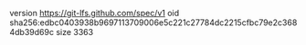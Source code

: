 version https://git-lfs.github.com/spec/v1
oid sha256:edbc0403938b9697113709006e5c221c27784dc2215cfbc79e2c3684db39d69c
size 3363
